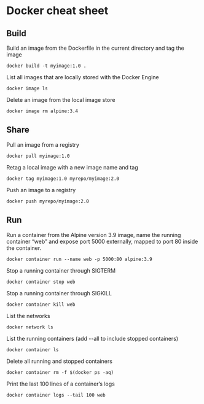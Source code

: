 # Docker cheat sheet

## Build

Build an image from the Dockerfile in the
current directory and tag the image
```
docker build -t myimage:1.0 .
```
List all images that are locally stored with
the Docker Engine
```
docker image ls
```
Delete an image from the local image store
```
docker image rm alpine:3.4
```


## Share

Pull an image from a registry
```
docker pull myimage:1.0
```
Retag a local image with a new image name
and tag
```
docker tag myimage:1.0 myrepo/myimage:2.0
```

Push an image to a registry
```
docker push myrepo/myimage:2.0 
```

## Run
Run a container from the Alpine version 3.9
image, name the running container
“web” and expose port 5000 externally,
mapped to port 80 inside the container.
```
docker container run --name web -p 5000:80 alpine:3.9
```
Stop a running container through SIGTERM
```
docker container stop web
```
Stop a running container through SIGKILL
```
docker container kill web
```
List the networks
```
docker network ls 
```

List the running containers (add --all to include stopped containers)
```
docker container ls
```
Delete all running and stopped containers
```
docker container rm -f $(docker ps -aq)
```
Print the last 100 lines of a container’s logs
```
docker container logs --tail 100 web
```

